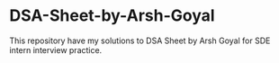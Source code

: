 # DSA-Sheet-by-Arsh-Goyal
This repository have my solutions to DSA Sheet by Arsh Goyal for SDE intern interview practice.
